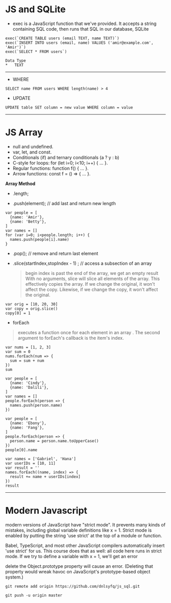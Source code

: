 # JS and SQLite

*   exec is a JavaScript function that we've provided. It accepts a string containing SQL code, then runs that SQL in our database, SQLite

```
exec(`CREATE TABLE users (email TEXT, name TEXT)`)
exec(`INSERT INTO users (email, name) VALUES ('amir@example.com', 'Amir')`)
exec(`SELECT * FROM users`)
```
```
Data Type
*   TEXT

```
---
*   WHERE 
```
SELECT name FROM users WHERE length(name) > 4
```
* UPDATE
```
UPDATE table SET column = new value WHERE column = value
```



---
# JS Array 

*   null and undefined.
*   var, let, and const.
*   Conditionals (if) and ternary conditionals (a ? y : b)
*   C-style for loops: for (let i=0; i<10; i++) { ... }.
*   Regular functions: function f() { ... }.
*   Arrow functions: const f = () => { ... }.

**Array Method**

*   .length;

*   .push(element); // add last and return new length
```
var people = [
  {name: 'Amir'},
  {name: 'Betty'},
]
var names = []
for (var i=0; i<people.length; i++) {
  names.push(people[i].name)
}
```

*   .pop(); // remove and return last element 

*   .slice(startIndex,stopIndex - 1) ; // access a subsection of an array
    > begin index is past the end of the array, we get an empty result
    > With no arguments, slice will slice all elements of the array. This effectively copies the array. If we change the original, it won't affect the copy. Likewise, if we change the copy, it won't affect the original.
```
var orig = [10, 20, 30]
var copy = orig.slice()
copy[0] = 1
```    

* forEach 
>   executes a function once for each element in an array . The second argument to forEach's callback is the item's index.
```
var nums = [1, 2, 3]
var sum = 0
nums.forEach(num => {
  sum = sum + num
})
sum
```
```
var people = [
  {name: 'Cindy'},
  {name: 'Dalili'},
]
var names = []
people.forEach(person => {
  names.push(person.name)
})
```
```
var people = [
  {name: 'Ebony'},
  {name: 'Fang'},
]
people.forEach(person => {
  person.name = person.name.toUpperCase()
})
people[0].name
```
```
var names = ['Gabriel', 'Hana']
var userIDs = [10, 11]
var result = ''
names.forEach((name, index) => {
  result += name + userIDs[index]
})
result
```
---

# Modern Javascript 

modern versions of JavaScript have "strict mode". It prevents many kinds of mistakes, including global variable definitions like x = 1. Strict mode is enabled by putting the string 'use strict' at the top of a module or function.

Babel, TypeScript, and most other JavaScript compilers automatically insert 'use strict' for us. This course does that as well: all code here runs in strict mode. If we try to define a variable with x = 1, we'll get an error

delete the Object.prototype property will cause an error. (Deleting that property would wreak havoc on JavaScript's prototype-based object system.)


```
git remote add origin https://github.com/dnlsyfq/js_sql.git

git push -u origin master
```